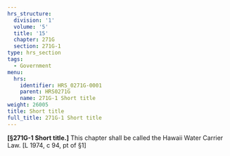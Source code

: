 ```yaml
---
hrs_structure:
  division: '1'
  volume: '5'
  title: '15'
  chapter: 271G
  section: 271G-1
type: hrs_section
tags:
  - Government
menu:
  hrs:
    identifier: HRS_0271G-0001
    parent: HRS0271G
    name: 271G-1 Short title
weight: 26005
title: Short title
full_title: 271G-1 Short title
---
```

**[§271G-1 Short title.]** This chapter shall be called the Hawaii Water Carrier Law. [L 1974, c 94, pt of §1]